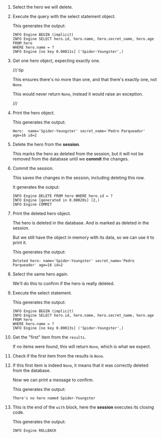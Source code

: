 1. Select the hero we will delete.

2. Execute the query with the select statement object.

    This generates the output:

    ```
    INFO Engine BEGIN (implicit)
    INFO Engine SELECT hero.id, hero.name, hero.secret_name, hero.age
    FROM hero
    WHERE hero.name = ?
    INFO Engine [no key 0.00011s] ('Spider-Youngster',)
    ```

3. Get one hero object, expecting exactly one.

    /// tip

    This ensures there's no more than one, and that there's exactly one, not `None`.

    This would never return `None`, instead it would raise an exception.

    ///

4. Print the hero object.

    This generates the output:

    ```
    Hero:  name='Spider-Youngster' secret_name='Pedro Parqueador' age=16 id=2
    ```

5. Delete the hero from the **session**.

    This marks the hero as deleted from the session, but it will not be removed from the database until we **commit** the changes.

6. Commit the session.

    This saves the changes in the session, including deleting this row.

    It generates the output:

    ```
    INFO Engine DELETE FROM hero WHERE hero.id = ?
    INFO Engine [generated in 0.00020s] (2,)
    INFO Engine COMMIT
    ```

7. Print the deleted hero object.

    The hero is deleted in the database. And is marked as deleted in the session.

    But we still have the object in memory with its data, so we can use it to print it.

    This generates the output:

    ```
    Deleted hero: name='Spider-Youngster' secret_name='Pedro Parqueador' age=16 id=2
    ```

8. Select the same hero again.

    We'll do this to confirm if the hero is really deleted.

9. Execute the select statement.

    This generates the output:

    ```
    INFO Engine BEGIN (implicit)
    INFO Engine SELECT hero.id, hero.name, hero.secret_name, hero.age
    FROM hero
    WHERE hero.name = ?
    INFO Engine [no key 0.00013s] ('Spider-Youngster',)
    ```

10. Get the "first" item from the `results`.

    If no items were found, this will return `None`, which is what we expect.

11. Check if the first item from the results is `None`.

12. If this first item is indeed `None`, it means that it was correctly deleted from the database.

    Now we can print a message to confirm.

    This generates the output:

    ```
    There's no hero named Spider-Youngster
    ```

13. This is the end of the `with` block, here the **session** executes its closing code.

    This generates the output:

    ```
    INFO Engine ROLLBACK
    ```
